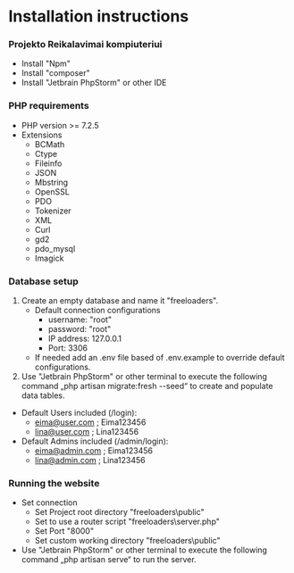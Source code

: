 # Installation instructions

### Projekto Reikalavimai kompiuteriui

- Install "Npm"
- Install "composer"
- Install "Jetbrain PhpStorm" or other IDE

### PHP requirements

- PHP version >= 7.2.5
- Extensions
	- BCMath
	- Ctype
	- Fileinfo
	- JSON
	- Mbstring
	- OpenSSL
	- PDO
	- Tokenizer
	- XML
	- Curl
	- gd2
	- pdo_mysql
	- Imagick

### Database setup

1. Create an empty database and name it "freeloaders".
    - Default connection configurations
		- username: "root"
		- password: "root"
		- IP address: 127.0.0.1
		- Port: 3306
	- If needed add an .env file based of .env.example to override default configurations.
2. Use "Jetbrain PhpStorm" or other terminal to execute the following command „php artisan migrate:fresh --seed“ to create and populate data tables.

- Default Users included (/login):
    - eima@user.com ; Eima123456
    - lina@user.com ; Lina123456
- Default Admins included (/admin/login):
    - eima@admin.com ; Eima123456
    - lina@admin.com ; Lina123456

### Running the website

- Set connection
    - Set Project root directory "freeloaders\public"
    - Set to use a router script "freeloaders\server.php"
    - Set Port "8000"
    - Set custom working directory "freeloaders\public"
- Use "Jetbrain PhpStorm" or other terminal to execute the following command „php artisan serve“ to run the server.
